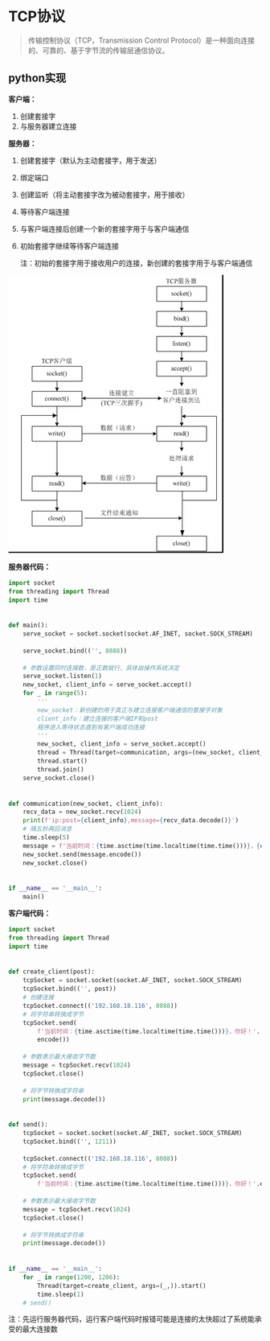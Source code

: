 # TCP协议

> 传输控制协议（TCP，Transmission Control Protocol）是一种面向连接的、可靠的、基于字节流的传输层通信协议。


## python实现

**客户端：**  
1. 创建套接字
2. 与服务器建立连接

**服务器：**  
1. 创建套接字（默认为主动套接字，用于发送）
2. 绑定端口
3. 创建监听（将主动套接字改为被动套接字，用于接收）
4. 等待客户端连接
5. 与客户端连接后创建一个新的套接字用于与客户端通信
6. 初始套接字继续等待客户端连接  
   
    注：初始的套接字用于接收用户的连接，新创建的套接字用于与客户端通信


![tcp](../img/tcp-scoket.png)


**服务器代码：**
```py
import socket
from threading import Thread
import time


def main():
    serve_socket = socket.socket(socket.AF_INET, socket.SOCK_STREAM)

    serve_socket.bind(('', 8088))

    # 参数设置同时连接数，是正数就行，具体由操作系统决定
    serve_socket.listen(1)
    new_socket, client_info = serve_socket.accept()
    for _ in range(5):
        '''
        new_socket：新创建的用于真正与建立连接客户端通信的套接字对象
        client_info：建立连接的客户端IP和post
        程序进入等待状态直到有客户端成功连接
        '''
        new_socket, client_info = serve_socket.accept()
        thread = Thread(target=communication, args=(new_socket, client_info))
        thread.start()
        thread.join()
    serve_socket.close()


def communication(new_socket, client_info):
    recv_data = new_socket.recv(1024)
    print(f'ip:post={client_info},message={recv_data.decode()}')
    # 隔五秒再回消息
    time.sleep(5)
    message = f'当前时间：{time.asctime(time.localtime(time.time()))}，{client_info}'
    new_socket.send(message.encode())
    new_socket.close()


if __name__ == '__main__':
    main()

```

**客户端代码：**
```py
import socket
from threading import Thread
import time


def create_client(post):
    tcpSocket = socket.socket(socket.AF_INET, socket.SOCK_STREAM)
    tcpSocket.bind(('', post))
    # 创建连接
    tcpSocket.connect(('192.168.18.116', 8088))
    # 将字符串转换成字节
    tcpSocket.send(
        f'当前时间：{time.asctime(time.localtime(time.time()))}，你好！'.
        encode())

    # 参数表示最大接收字节数
    message = tcpSocket.recv(1024)
    tcpSocket.close()

    # 将字节转换成字符串
    print(message.decode())


def send():
    tcpSocket = socket.socket(socket.AF_INET, socket.SOCK_STREAM)
    tcpSocket.bind(('', 1211))

    tcpSocket.connect(('192.168.18.116', 8088))
    # 将字符串转换成字节
    tcpSocket.send(
        f'当前时间：{time.asctime(time.localtime(time.time()))}，你好！'.encode())

    # 参数表示最大接收字节数
    message = tcpSocket.recv(1024)
    tcpSocket.close()

    # 将字节转换成字符串
    print(message.decode())


if __name__ == '__main__':
    for _ in range(1200, 1206):
        Thread(target=create_client, args=(_,)).start()
        time.sleep(1)
    # send()

```

注：先运行服务器代码，运行客户端代码时报错可能是连接的太快超过了系统能承受的最大连接数
